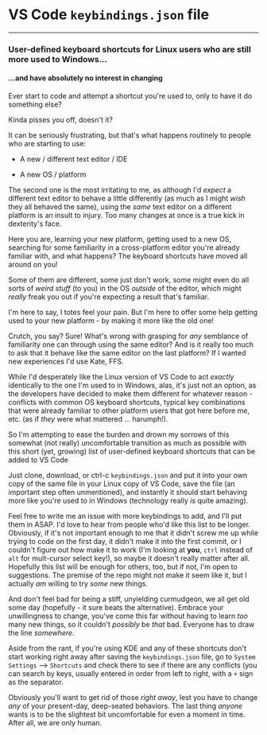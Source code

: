 # VS Code `keybindings.json` file
---

### User-defined keyboard shortcuts for Linux users who are still more used to Windows...

#### ...and have absolutely no interest in changing

Ever start to code and attempt a shortcut you're used to, only to have it do something else?

Kinda pisses you off, doesn't it?

It can be seriously frustrating, but that's what happens routinely to people who are starting to use:

 - A new / different text editor / IDE

 - A new OS / platform

The second one is the most irritating to me, as although I'd *expect* a different text editor to behave a little differently (as much as I might *wish* they all behaved the same), using the *same* text editor on a different platform is an insult to injury.  Too many changes at once is a true kick in dexterity's face.

Here you are, learning your new platform, getting used to a new OS, searching for some familiarity in a cross-platform editor you're already familiar with, and what happens?  The keyboard shortcuts have moved all around on you!

Some of them are different, some just don't work, some might even do all sorts of *weird stuff* (to you) in the OS *outside* of the editor, which might *really* freak you out if you're expecting a result that's familiar.  

I'm here to say, I totes feel your pain. But I'm here to offer some help getting used to your new platform - by making it more like the old one! 

Crutch, you say? Sure! What's wrong with grasping for *any* semblance of familiarity one can through using the same editor?  And is it really too much to ask that it behave like the same editor on the last platform?  If I wanted new experiences I'd use Kate, FFS.

While I'd desperately like the Linux version of VS Code to act *exactly* identically to the one I'm used to in Windows, alas, it's just not an option, as the developers have decided to make them different for whatever reason - conflicts with common OS keyboard shortcuts, typical key combinations that were already familiar to other platform users that got here before me, etc. (as if *they* were what mattered ... harumph!). 

So I'm attempting to ease the burden and drown my sorrows of this somewhat (not really) uncomfortable transition as much as possible with this short (yet, growing) list of user-defined keyboard shortcuts that can be added to VS Code

Just clone, download, or ctrl-c `keybindings.json` and put it into your own copy of the same file in your Linux copy of VS Code, save the file (an important step often unmentioned), and instantly it should start behaving more like you're used to in Windows (technology really *is* quite amazing). 

Feel free to write me an issue with more keybindings to add, and I'll put them in ASAP. I'd love to hear from people who'd like this list to be longer.  Obviously, if it's not important enough to me that it didn't screw me up while trying to code on the first day, it didn't make it into the first commit, or I couldn't figure out how make it to work (I'm looking at **you**, `ctrl` instead of `alt` for mult-cursor select key!), so maybe it doesn't really matter after all. Hopefully this list will be enough for others, too, but if not, I'm open to suggestions.  The premise of the repo might not make it seem like it, but I actually *am* willing to try *some* new things. 

And don't feel bad for being a stiff, unyielding curmudgeon, we all get old some day (hopefully - it sure beats the alternative). Embrace your unwillingness to change, you've come this far without having to learn *too* many new things, so it couldn't *possibly* be *that* bad.  Everyone has to draw the line *somewhere.*

Aside from the rant, if you're using KDE and any of these shortcuts don't start working right away after saving the `keybindings.json` file, go to `System Settings` --> `Shortcuts` and check there to see if there are any conflicts (you can search by keys, usually entered in order from left to right, with a `+` sign as the separator.

Obviously you'll want to get rid of those *right away*, lest you have to change *any* of your present-day, deep-seated behaviors.  The last thing *anyone* wants is to be the slightest bit uncomfortable for even a moment in time. After all, we are only human.